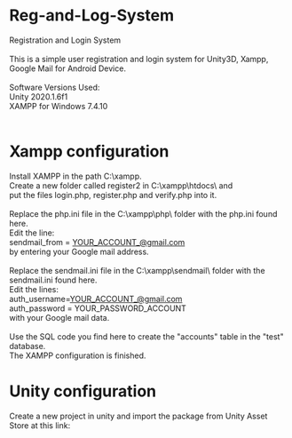 # Reg-and-Log-System
Registration and Login System
 <br>
 <br>
This is a simple user registration and login system for Unity3D, Xampp, Google Mail for Android Device.
 <br>
 <br>
Software Versions Used:
 <br>
Unity 2020.1.6f1
 <br>
XAMPP for Windows 7.4.10
 <br>
 <br>
# Xampp configuration
Install XAMPP in the path C:\xampp.
 <br>
Create a new folder called register2 in C:\xampp\htdocs\ and
 <br>
put the files login.php, register.php and verify.php into it.
 <br>
 <br>
Replace the php.ini file in the C:\xampp\php\ folder with the php.ini found here.
 <br>
Edit the line:
 <br>
sendmail_from = YOUR_ACCOUNT_@gmail.com
 <br>
by entering your Google mail address.
 <br>
 <br>
Replace the sendmail.ini file in the C:\xampp\sendmail\ folder with the sendmail.ini found here.
 <br>
Edit the lines:
 <br>
auth_username=YOUR_ACCOUNT_@gmail.com
 <br>
auth_password = YOUR_PASSWORD_ACCOUNT
 <br>
with your Google mail data.
 <br>
 <br>
Use the SQL code you find here to create the "accounts" table in the "test" database.
 <br>
The XAMPP configuration is finished.
 # Unity configuration
Create a new project in unity and import the package from Unity Asset Store at this link:
 <br>
 <br>
